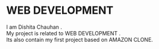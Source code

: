 # WEB DEVELOPMENT 
I am Dishita Chauhan . 
<BR>
My project is related to WEB DEVELOPMENT .
<BR>
Its also contain my first project based on AMAZON CLONE.
